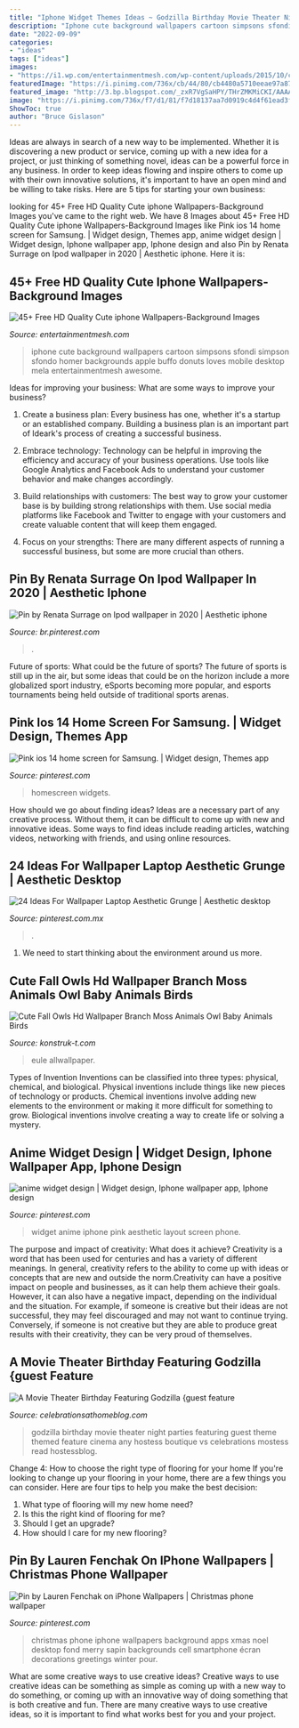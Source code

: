 ```yaml
---
title: "Iphone Widget Themes Ideas ~ Godzilla Birthday Movie Theater Night Parties Featuring Guest Theme Themed Feature Cinema Any Hostess Boutique Vs Celebrations Mostess Read Hostessblog"
description: "Iphone cute background wallpapers cartoon simpsons sfondi simpson sfondo homer backgrounds apple buffo donuts loves mobile desktop mela entertainmentmesh awesome"
date: "2022-09-09"
categories:
- "ideas"
tags: ["ideas"]
images:
- "https://i1.wp.com/entertainmentmesh.com/wp-content/uploads/2015/10/cute-simpsons-cartoon-iphone-wallpaper.jpg"
featuredImage: "https://i.pinimg.com/736x/cb/44/80/cb4480a5710eeae97a87ad076e2afb39.jpg"
featured_image: "http://3.bp.blogspot.com/_zxR7VgSaHPY/THrZMKMiCKI/AAAAAAAAEH8/W0499rR4bYQ/s1600/4929846286_41872ae961_z.jpg"
image: "https://i.pinimg.com/736x/f7/d1/81/f7d18137aa7d0919c4d4f61ead3fe006.jpg"
ShowToc: true
author: "Bruce Gislason"
---
```



Ideas are always in search of a new way to be implemented. Whether it is discovering a new product or service, coming up with a new idea for a project, or just thinking of something novel, ideas can be a powerful force in any business. In order to keep ideas flowing and inspire others to come up with their own innovative solutions, it's important to have an open mind and be willing to take risks. Here are 5 tips for starting your own business: 
	

		
looking for 45+ Free HD Quality Cute iphone Wallpapers-Background Images you've came to the right web. We have 8 Images about 45+ Free HD Quality Cute iphone Wallpapers-Background Images like Pink ios 14 home screen for Samsung. | Widget design, Themes app, anime widget design | Widget design, Iphone wallpaper app, Iphone design and also Pin by Renata Surrage on Ipod wallpaper in 2020 | Aesthetic iphone. Here it is:
		
    
## 45+ Free HD Quality Cute Iphone Wallpapers-Background Images

<img loading=lazy src="https://i1.wp.com/entertainmentmesh.com/wp-content/uploads/2015/10/cute-simpsons-cartoon-iphone-wallpaper.jpg" onerror="this.onerror=null;this.src='https://tse3.mm.bing.net/th?id=OIP.l-n_Q9B-xccD90PI11GvpgHaNK&amp;pid=15.1';" alt="45+ Free HD Quality Cute iphone Wallpapers-Background Images">

_Source: entertainmentmesh.com_

>iphone cute background wallpapers cartoon simpsons sfondi simpson sfondo homer backgrounds apple buffo donuts loves mobile desktop mela entertainmentmesh awesome. 

	

Ideas for improving your business: What are some ways to improve your business?
1. Create a business plan: Every business has one, whether it's a startup or an established company. Building a business plan is an important part of Ideark's process of creating a successful business.
2. Embrace technology: Technology can be helpful in improving the efficiency and accuracy of your business operations. Use tools like Google Analytics and Facebook Ads to understand your customer behavior and make changes accordingly.

3. Build relationships with customers: The best way to grow your customer base is by building strong relationships with them. Use social media platforms like Facebook and Twitter to engage with your customers and create valuable content that will keep them engaged.

4. Focus on your strengths: There are many different aspects of running a successful business, but some are more crucial than others.

    
## Pin By Renata Surrage On Ipod Wallpaper In 2020 | Aesthetic Iphone

<img loading=lazy src="https://i.pinimg.com/736x/cb/44/80/cb4480a5710eeae97a87ad076e2afb39.jpg" onerror="this.onerror=null;this.src='https://tse2.mm.bing.net/th?id=OIP.3CNlXsGHSTcrL5hJHuR0IAHaJh&amp;pid=15.1';" alt="Pin by Renata Surrage on Ipod wallpaper in 2020 | Aesthetic iphone">

_Source: br.pinterest.com_

>. 

	

Future of sports: What could be the future of sports?
The future of sports is still up in the air, but some ideas that could be on the horizon include a more globalized sport industry, eSports becoming more popular, and esports tournaments being held outside of traditional sports arenas.

    
## Pink Ios 14 Home Screen For Samsung. | Widget Design, Themes App

<img loading=lazy src="https://i.pinimg.com/736x/f7/d1/81/f7d18137aa7d0919c4d4f61ead3fe006.jpg" onerror="this.onerror=null;this.src='https://tse1.mm.bing.net/th?id=OIP.99taQBLn4mpz2sraiPZY5wHaNV&amp;pid=15.1';" alt="Pink ios 14 home screen for Samsung. | Widget design, Themes app">

_Source: pinterest.com_

>homescreen widgets. 

	

How should we go about finding ideas?
Ideas are a necessary part of any creative process. Without them, it can be difficult to come up with new and innovative ideas. Some ways to find ideas include reading articles, watching videos, networking with friends, and using online resources.

    
## 24 Ideas For Wallpaper Laptop Aesthetic Grunge | Aesthetic Desktop

<img loading=lazy src="https://i.pinimg.com/736x/25/6e/d5/256ed52a5affc6f44d14c6f32cc182e0.jpg" onerror="this.onerror=null;this.src='https://tse4.mm.bing.net/th?id=OIP.cSFzfZIGGvyyj2vmvLqWEgAAAA&amp;pid=15.1';" alt="24 Ideas For Wallpaper Laptop Aesthetic Grunge | Aesthetic desktop">

_Source: pinterest.com.mx_

>. 

	

1. We need to start thinking about the environment around us more.

    
## Cute Fall Owls Hd Wallpaper Branch Moss Animals Owl Baby Animals Birds

<img loading=lazy src="http://i0.wp.com/cdn.allwallpaper.in/wallpapers/2400x1350/9810/wise-winter-owl-2400x1350-wallpaper.jpg" onerror="this.onerror=null;this.src='https://tse1.mm.bing.net/th?id=OIP.LPf9iElpS2rTgcCqxf7G3gHaEK&amp;pid=15.1';" alt="Cute Fall Owls Hd Wallpaper Branch Moss Animals Owl Baby Animals Birds">

_Source: konstruk-t.com_

>eule allwallpaper. 

	

Types of Invention
Inventions can be classified into three types: physical, chemical, and biological. Physical inventions include things like new pieces of technology or products. Chemical inventions involve adding new elements to the environment or making it more difficult for something to grow. Biological inventions involve creating a way to create life or solving a mystery.

    
## Anime Widget Design | Widget Design, Iphone Wallpaper App, Iphone Design

<img loading=lazy src="https://i.pinimg.com/736x/e7/5c/4f/e75c4f9aab1a02c3138bd7d336daa5a4.jpg" onerror="this.onerror=null;this.src='https://tse4.mm.bing.net/th?id=OIP.X8cAgSnKR76p7Qx3aYdjNwHaNK&amp;pid=15.1';" alt="anime widget design | Widget design, Iphone wallpaper app, Iphone design">

_Source: pinterest.com_

>widget anime iphone pink aesthetic layout screen phone. 

	

The purpose and impact of creativity: What does it achieve?
Creativity is a word that has been used for centuries and has a variety of different meanings. In general, creativity refers to the ability to come up with ideas or concepts that are new and outside the norm.Creativity can have a positive impact on people and businesses, as it can help them achieve their goals. However, it can also have a negative impact, depending on the individual and the situation. For example, if someone is creative but their ideas are not successful, they may feel discouraged and may not want to continue trying. Conversely, if someone is not creative but they are able to produce great results with their creativity, they can be very proud of themselves.

    
## A Movie Theater Birthday Featuring Godzilla {guest Feature

<img loading=lazy src="http://3.bp.blogspot.com/_zxR7VgSaHPY/THrZMKMiCKI/AAAAAAAAEH8/W0499rR4bYQ/s1600/4929846286_41872ae961_z.jpg" onerror="this.onerror=null;this.src='https://tse4.mm.bing.net/th?id=OIP.sFaASdBDt6Bb1UK_jU0FYQHaE2&amp;pid=15.1';" alt="A Movie Theater Birthday Featuring Godzilla {guest feature">

_Source: celebrationsathomeblog.com_

>godzilla birthday movie theater night parties featuring guest theme themed feature cinema any hostess boutique vs celebrations mostess read hostessblog. 

	

Change 4: How to choose the right type of flooring for your home
If you're looking to change up your flooring in your home, there are a few things you can consider. Here are four tips to help you make the best decision: 
1. What type of flooring will my new home need?
2. Is this the right kind of flooring for me?
3. Should I get an upgrade?
4. How should I care for my new flooring?

    
## Pin By Lauren Fenchak On IPhone Wallpapers | Christmas Phone Wallpaper

<img loading=lazy src="https://i.pinimg.com/736x/44/74/1e/44741e4ae55da1944d1809ac6e7ce51b--christmas-phone-wallpaper-iphone-wallpaper-christmas.jpg" onerror="this.onerror=null;this.src='https://tse4.mm.bing.net/th?id=OIP._Ry3F00qpOncHgqKxCICdwHaNJ&amp;pid=15.1';" alt="Pin by Lauren Fenchak on iPhone Wallpapers | Christmas phone wallpaper">

_Source: pinterest.com_

>christmas phone iphone wallpapers background apps xmas noel desktop fond merry sapin backgrounds cell smartphone écran decorations greetings winter pour. 

	

What are some creative ways to use creative ideas?
Creative ways to use creative ideas can be something as simple as coming up with a new way to do something, or coming up with an innovative way of doing something that is both creative and fun. There are many creative ways to use creative ideas, so it is important to find what works best for you and your project.

